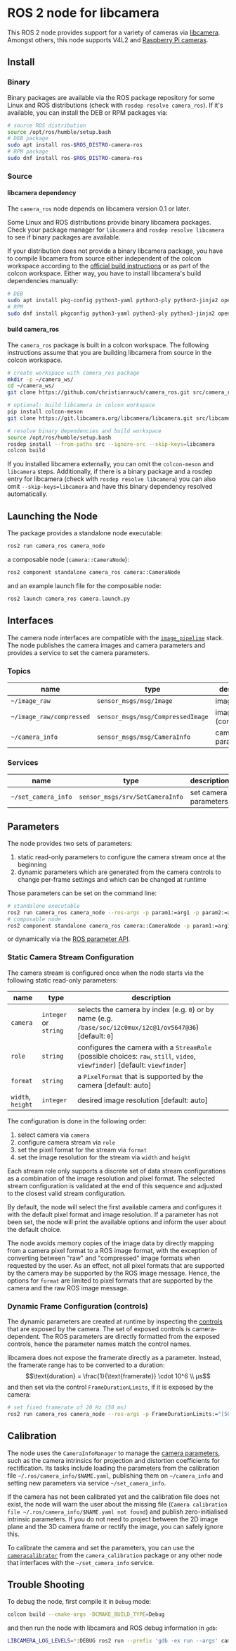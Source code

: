 # ROS 2 node for libcamera

This ROS 2 node provides support for a variety of cameras via [libcamera](https://libcamera.org). Amongst others, this node supports V4L2 and [Raspberry Pi cameras](https://www.raspberrypi.com/documentation/computers/camera_software.html).

## Install

### Binary

Binary packages are available via the ROS package repository for some Linux and ROS distributions (check with `rosdep resolve camera_ros`). If it's available, you can install the DEB or RPM packages via:
```sh
# source ROS distribution
source /opt/ros/humble/setup.bash
# DEB package
sudo apt install ros-$ROS_DISTRO-camera-ros
# RPM package
sudo dnf install ros-$ROS_DISTRO-camera-ros
```

### Source

#### libcamera dependency

The `camera_ros` node depends on libcamera version 0.1 or later.

Some Linux and ROS distributions provide binary libcamera packages. Check your package manager for `libcamera` and `rosdep resolve libcamera` to see if binary packages are available.

If your distribution does not provide a binary libcamera package, you have to compile libcamera from source either independent of the colcon workspace according to the [official build instructions](https://libcamera.org/getting-started.html) or as part of the colcon workspace. Either way, you have to install libcamera's build dependencies manually:
```sh
# DEB
sudo apt install pkg-config python3-yaml python3-ply python3-jinja2 openssl libyaml-dev libssl-dev libudev-dev libatomic1 meson
# RPM
sudo dnf install pkgconfig python3-yaml python3-ply python3-jinja2 openssl libyaml-devel openssl-devel libudev-devel libatomic meson
```

#### build camera_ros

The `camera_ros` package is built in a colcon workspace. The following instructions assume that you are building libcamera from source in the colcon workspace.

```sh
# create workspace with camera_ros package
mkdir -p ~/camera_ws/
cd ~/camera_ws/
git clone https://github.com/christianrauch/camera_ros.git src/camera_ros

# optional: build libcamera in colcon workspace
pip install colcon-meson
git clone https://git.libcamera.org/libcamera/libcamera.git src/libcamera

# resolve binary dependencies and build workspace
source /opt/ros/humble/setup.bash
rosdep install --from-paths src --ignore-src --skip-keys=libcamera
colcon build
```

If you installed libcamera externally, you can omit the `colcon-meson` and `libcamera` steps. Additionally, if there is a binary package and a rosdep entry for libcamera (check with `rosdep resolve libcamera`) you can also omit `--skip-keys=libcamera` and have this binary dependency resolved automatically.

## Launching the Node

The package provides a standalone node executable:
```sh
ros2 run camera_ros camera_node
```
a composable node (`camera::CameraNode`):
```sh
ros2 component standalone camera_ros camera::CameraNode
```
and an example launch file for the composable node:
```sh
ros2 launch camera_ros camera.launch.py
```

## Interfaces

The camera node interfaces are compatible with the [`image_pipeline`](https://github.com/ros-perception/image_pipeline) stack. The node publishes the camera images and camera parameters and provides a service to set the camera parameters.

### Topics

| name                     | type                              | description        |
| ------------------------ | --------------------------------- | ------------------ |
| `~/image_raw`            | `sensor_msgs/msg/Image`           | image              |
| `~/image_raw/compressed` | `sensor_msgs/msg/CompressedImage` | image (compressed) |
| `~/camera_info`          | `sensor_msgs/msg/CameraInfo`      | camera parameters  |

### Services

| name                | type                            | description           |
| ------------------- | ------------------------------- | --------------------- |
| `~/set_camera_info` | `sensor_msgs/srv/SetCameraInfo` | set camera parameters |


## Parameters

The node provides two sets of parameters:
1. static read-only parameters to configure the camera stream once at the beginning
2. dynamic parameters which are generated from the camera controls to change per-frame settings and which can be changed at runtime

Those parameters can be set on the command line:
```sh
# standalone executable
ros2 run camera_ros camera_node --ros-args -p param1:=arg1 -p param2:=arg2
# composable node
ros2 component standalone camera_ros camera::CameraNode -p param1:=arg1 -p param2:=arg2
```
or dynamically via the [ROS parameter API](https://docs.ros.org/en/rolling/Concepts/Basic/About-Parameters.html).

### Static Camera Stream Configuration

The camera stream is configured once when the node starts via the following static read-only parameters:

| name              | type                  | description                                                                                                                 |
| ----------------- | --------------------- | --------------------------------------------------------------------------------------------------------------------------- |
| `camera`          | `integer` or `string` | selects the camera by index (e.g. `0`) or by name (e.g. `/base/soc/i2c0mux/i2c@1/ov5647@36`) [default: `0`]                 |
| `role`            | `string`              | configures the camera with a `StreamRole` (possible choices: `raw`, `still`, `video`, `viewfinder`) [default: `viewfinder`] |
| `format`          | `string`              | a `PixelFormat` that is supported by the camera [default: auto]                                                             |
| `width`, `height` | `integer`             | desired image resolution [default: auto]                                                                                    |


The configuration is done in the following order:
1. select camera via `camera`
2. configure camera stream via `role`
3. set the pixel format for the stream via `format`
4. set the image resolution for the stream via `width` and `height`

Each stream role only supports a discrete set of data stream configurations as a combination of the image resolution and pixel format. The selected stream configuration is validated at the end of this sequence and adjusted to the closest valid stream configuration.

By default, the node will select the first available camera and configures it with the default pixel format and image resolution. If a parameter has not been set, the node will print the available options and inform the user about the default choice.

The node avoids memory copies of the image data by directly mapping from a camera pixel format to a ROS image format, with the exception of converting between "raw" and "compressed" image formats when requested by the user. As an effect, not all pixel formats that are supported by the camera may be supported by the ROS image message. Hence, the options for `format` are limited to pixel formats that are supported by the camera and the raw ROS image message.

### Dynamic Frame Configuration (controls)

The dynamic parameters are created at runtime by inspecting the [controls](https://libcamera.org/api-html/namespacelibcamera_1_1controls.html) that are exposed by the camera. The set of exposed controls is camera-dependent. The ROS parameters are directly formatted from the exposed controls, hence the parameter names match the control names.

libcamera does not expose the framerate directly as a parameter. Instead, the framerate range has to be converted to a duration:
$$\text{duration} = \frac{1}{\text{framerate}} \cdot 10^6 \\ µs$$
and then set via the control `FrameDurationLimits`, if it is exposed by the camera:
```sh
# set fixed framerate of 20 Hz (50 ms)
ros2 run camera_ros camera_node --ros-args -p FrameDurationLimits:="[50000,50000]"
```


## Calibration

The node uses the `CameraInfoManager` to manage the [camera parameters](https://docs.ros.org/en/rolling/p/image_pipeline/camera_info.html), such as the camera intrinsics for projection and distortion coefficients for rectification. Its tasks include loading the parameters from the calibration file `~/.ros/camera_info/$NAME.yaml`, publishing them on `~/camera_info` and setting new parameters via service `~/set_camera_info`.

If the camera has not been calibrated yet and the calibration file does not exist, the node will warn the user about the missing file (`Camera calibration file ~/.ros/camera_info/$NAME.yaml not found`) and publish zero-initialised intrinsic parameters. If you do not need to project between the 2D image plane and the 3D camera frame or rectify the image, you can safely ignore this.

To calibrate the camera and set the parameters, you can use the [`cameracalibrator`](https://docs.ros.org/en/rolling/p/camera_calibration/) from the `camera_calibration` package or any other node that interfaces with the `~/set_camera_info` service.


## Trouble Shooting

To debug the node, first compile it in `Debug` mode:
```sh
colcon build --cmake-args -DCMAKE_BUILD_TYPE=Debug
```
and then run the node with libcamera and ROS debug information in `gdb`:
```sh
LIBCAMERA_LOG_LEVELS=*:DEBUG ros2 run --prefix 'gdb -ex run --args' camera_ros camera_node --ros-args --log-level debug -p width:=640 -p height:=480
```
